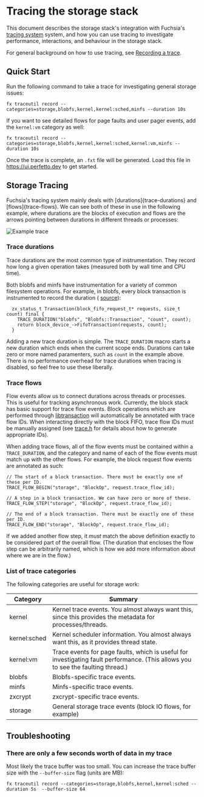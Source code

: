 # Tracing the storage stack

This document describes the storage stack's integration with Fuchsia's
[tracing system](/docs/concepts/tracing.md) system, and how you can use tracing
to investigate performance, interactions, and behaviour in the storage stack.

For general background on how to use tracing, see
[Recording a trace](/docs/development/tracing/tutorial/recording-a-fuchsia-trace.md).

## Quick Start

Run the following command to take a trace for investigating general storage
issues:

```
fx traceutil record --categories=storage,blobfs,kernel,kernel:sched,minfs --duration 10s
```

If you want to see detailed flows for page faults and user pager events, add the
`kernel:vm` category as well:

```
fx traceutil record --categories=storage,blobfs,kernel,kernel:sched,kernel:vm,minfs --duration 10s
```

Once the trace is complete, an `.fxt` file will be generated. Load this file in
<https://ui.perfetto.dev> to get started.

## Storage Tracing

Fuchsia's tracing system mainly deals with [durations]{trace-durations} and
[flows]{trace-flows}. We can see both of these in use in the following example,
where durations are the blocks of execution and flows are the arrows pointing
between durations in different threads or processes:

![Example trace](example_trace.png)

### Trace durations

Trace durations are the most common type of instrumentation. They record how
long a given operation takes (measured both by wall time and CPU time).

Both blobfs and minfs have instrumentation for a variety of common filesystem
operations. For example, in blobfs, every block transaction is instrumented to
record the duration (
[source](https://cs.opensource.google/fuchsia/fuchsia/+/main:src/storage/blobfs/blobfs.h;l=97;drc=f14ae2556f5c35bf9f33f4cd7f1b6fb5a53dd80d)):

```
  zx_status_t Transaction(block_fifo_request_t* requests, size_t count) final {
    TRACE_DURATION("blobfs", "Blobfs::Transaction", "count", count);
    return block_device_->FifoTransaction(requests, count);
  }
```

Adding a new trace duration is simple. The `TRACE_DURATION` macro starts a new
duration which ends when the current scope ends. Durations can take zero or more
named paramenters, such as `count` in the example above. There is no performance
overhead for trace durations when tracing is disabled, so feel free to use these
liberally.

### Trace flows

Flow events allow us to connect durations across threads or processes. This is
useful for tracking asynchronous work. Currently, the block stack has basic
support for trace flow events. Block operations which are performed through
[libtransaction](/zircon/system/ulib/fs/transaction/) will automatically be
annotated with trace flow IDs. When interacting directly with the block FIFO,
trace flow IDs must be manually assigned (see
[trace.h](/zircon/system/ulib/fs/transaction/trace.h) for details about how to
generate appropriate IDs).

When adding trace flows, all of the flow events must be contained within a
`TRACE_DURATION`, and the category and name of each of the flow events must
match up with the other flows. For example, the block request flow events are
annotated as such:

```
// The start of a block transaction. There must be exactly one of these per ID.
TRACE_FLOW_BEGIN("storage", "BlockOp", request.trace_flow_id);

// A step in a block transaction. We can have zero or more of these.
TRACE_FLOW_STEP("storage", "BlockOp", request.trace_flow_id);

// The end of a block transaction. There must be exactly one of these per ID.
TRACE_FLOW_END("storage", "BlockOp", request.trace_flow_id);
```

If we added another flow step, it *must* match the above definition exactly to
be considered part of the overall flow. (The duration that encloses the flow
step can be arbitrarily named, which is how we add more information about where
we are in the flow.)

### List of trace categories

The following categories are useful for storage work:

| Category     | Summary |
| ------------ | ------------------------------------------------------------- |
| kernel       | Kernel trace events. You almost always want this, since this provides the metadata for processes/threads. |
| kernel:sched | Kernel scheduler information. You almost always want this, as it provides thread state. |
| kernel:vm    | Trace events for page faults, which is useful for investigating fault performance. (This allows you to see the faulting thread.) |
| blobfs       | Blobfs-specific trace events. |
| minfs        | Minfs-specific trace events. |
| zxcrypt      | zxcrypt-specific trace events. |
| storage      | General storage trace events (block IO flows, for example) |

## Troubleshooting

### There are only a few seconds worth of data in my trace

Most likely the trace buffer was too small. You can increase the trace buffer
size with the `--buffer-size` flag (units are MB):

```
fx traceutil record --categories=storage,blobfs,kernel,kernel:sched --duration 5s  --buffer-size 64
```
